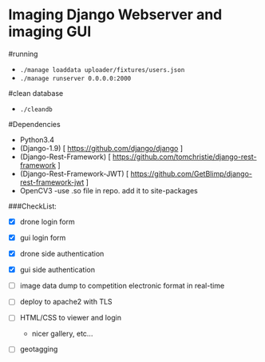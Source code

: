 # Imaging Django Webserver and imaging GUI

#running
- ```./manage loaddata uploader/fixtures/users.json```
- ```./manage runserver 0.0.0.0:2000 ```

#clean database
- ```./cleandb```

#Dependencies
- Python3.4
- (Django-1.9) [ https://github.com/django/django ]
- (Django-Rest-Framework) [ https://github.com/tomchristie/django-rest-framework ]
- (Django-Rest-Framework-JWT) [ https://github.com/GetBlimp/django-rest-framework-jwt ]
- OpenCV3
	-use .so file in repo. add it to site-packages

###CheckList:
- [X] drone login form
- [X] gui login form
- [X] drone side authentication
- [X] gui side authentication
- [ ] image data dump to competition electronic format in real-time
- [ ] deploy to apache2 with TLS
- [ ] HTML/CSS to viewer and login
	- nicer gallery, etc...
- [ ] geotagging

